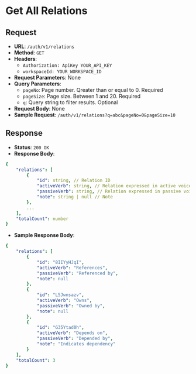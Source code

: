 # Get All Relations

## Request
* **URL**: `/auth/v1/relations`
* **Method**: `GET`
* **Headers**:
    * `Authorization: ApiKey YOUR_API_KEY`
    * `workspaceId: YOUR_WORKSPACE_ID`
* **Request Parameters**: None
* **Query Parameters**:
    * `pageNo`: Page number. Qreater than or equal to 0. Required
    * `pageSize`: Page size. Between 1 and 20. Required
    * `q`: Query string to filter results. Optional
* **Request Body**: None
* **Sample Request**: `/auth/v1/relations?q=abc&pageNo=0&pageSize=10`

## Response
* **Status**: `200 OK`
* **Response Body**:

```yaml
{
    "relations": [
        {
            "id": string, // Relation ID
            "activeVerb": string, // Relation expressed in active voice (e.g. "Uses")
            "passiveVerb": string, // Relation expressed in passive voice (e.g. "Used by")
            "note": string | null // Note
        },
        ...
    ],
    "totalCount": number
}
```

* **Sample Response Body**:

```yaml
{
    "relations": [
        {
            "id": "8IIYyHJqI",
            "activeVerb": "References",
            "passiveVerb": "Referenced by",
            "note": null
        },
        {
            "id": "L5Jwnsazv",
            "activeVerb": "Owns",
            "passiveVerb": "Owned by",
            "note": null
        },
        {
            "id": "G35Ytad0h",
            "activeVerb": "Depends on",
            "passiveVerb": "Depended by",
            "note": "Indicates dependency"
        }
    ],
    "totalCount": 3
}
```

